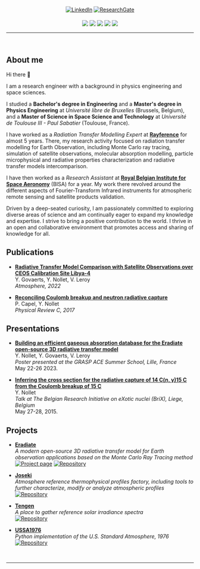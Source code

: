 <div align='center' style='margin-top: 20px;'>
<a href='https://www.linkedin.com/in/yvan-nollet/'><img src="https://img.shields.io/badge/-LinkedIn-0e76a8?style=for-the-badge&logo=Linkedin&logoColor=white" title="LinkedIn" /></a>
<a href="https://www.researchgate.net/profile/Yvan-Nollet"><img src="https://img.shields.io/badge/Research_Gate-00CCBB.svg?&style=for-the-badge&logo=ResearchGate&logoColor=white" title="ResearchGate" /></a>
</div>

<div align='center' style='margin-top: 20px;'>
<img src="https://img.shields.io/badge/C-00599C?style=for-the-badge&logo=c&logoColor=white">
<img src="https://img.shields.io/badge/C%2B%2B-00599C?style=for-the-badge&logo=c%2B%2B&logoColor=white">
<img src="https://img.shields.io/badge/Python-3776AB?style=for-the-badge&logo=python&logoColor=white">
<img src="https://img.shields.io/badge/-Julia-9558B2?style=for-the-badge&logo=julia&logoColor=white">
<img src="https://img.shields.io/badge/Fortran-%23734F96.svg?style=for-the-badge&logo=fortran&logoColor=white">
<!--  https://github.com/Ileriayo/markdown-badges -->
</div>

---

<br/>

## About me 

Hi there 👋

I am a research engineer with a background in physics engineering and space sciences.

I studied 
a **Bachelor's degree in Engineering** 
and a **Master's degree in Physics Engineering** at *Université libre de Bruxelles* (Brussels, Belgium),
and a **Master of Science in Space Science and Technology** at *Université de Toulouse III - Paul Sabatier* (Toulouse, France).

I have worked as a *Radiation Transfer Modelling Expert* at [**Rayference**](https://rayference.eu) for almost 5 years. There, my research activity focused on radiation transfer modelling for Earth Observation, including Monte Carlo ray tracing, simulation of satellite observations, molecular absorption modelling, particle microphysical and radiative properties characterization and radiative transfer models intercomparison.

I have then worked as a *Research Assistant* at [**Royal Belgian Institute for Space Aeronomy**](https://www.aeronomie.be/) (BISA) for a year. My work there revolved around the different aspects of Fourier-Transform Infrared instruments for atmospheric remote sensing and satellite products validation.

Driven by a deep-seated curiosity, I am passionately committed to exploring diverse areas of science and am continually eager to expand my knowledge and expertise. I strive to bring a positive contribution to the world. I thrive in an open and collaborative environment that promotes access and sharing of knowledge for all.

## Publications

* [**Radiative Transfer Model Comparison with Satellite Observations over CEOS Calibration Site Libya-4**](https://doi.org/10.3390/atmos13111759) \
  Y. Govaerts, Y. Nollet, V. Leroy \
  *Atmosphere, 2022*

* [**Reconciling Coulomb breakup and neutron radiative capture**](https://doi.org/10.1103/PhysRevC.96.015801) \
  P. Capel, Y. Nollet \
  *Physical Review C, 2017*

## Presentations

* [**Building an efficient gaseous absorption database for the Eradiate open-source 3D radiative transfer model**](https://www.eradiate.eu/resources/docs/presentations/20230522-grasp_ace_summer_school.pdf) \
  Y. Nollet, Y. Govaerts, V. Leroy\
  *Poster presented at the GRASP ACE Summer School, Lille, France* \
  May 22-26 2023.

* [**Inferring the cross section for the radiative capture of 14 C(n, γ)15 C from the Coulomb breakup of 15 C**](resources/brix-Nollet.pdf) \
  Y. Nollet \
  *Talk at The Belgian Research Initiative on eXotic nuclei (BriX), Liege, Belgium* \
  May 27-28, 2015.


## Projects


* [**Eradiate**](https://github.com/eradiate/eradiate) \
*A modern open-source 3D radiative transfer model for Earth observation applications based on the Monte Carlo Ray Tracing method*\
<a href='https://eradiate.eu/site/'><img src="https://img.shields.io/badge/Project page-3b5998?style=flat-square&logo=google-chrome&logoColor=white" title="Project page" /></a>
<a href='https://github.com/eradiate/eradiate'><img src="https://img.shields.io/badge/-Repository-4078c0?style=flat-square&logo=Github&logoColor=white" title="Repository" /></a>

* [**Joseki**](https://github.com/rayference/joseki) \
*Atmosphere reference thermophysical profiles factory, including tools to further characterize, modify or analyze atmospheric profiles* \
<a href='https://github.com/rayference/joseki'><img src="https://img.shields.io/badge/-Repository-4078c0?style=flat-square&logo=Github&logoColor=white" title="Repository" /></a>

* [**Tengen**](https://github.com/rayference/tengen) \
*A place to gather reference solar irradiance spectra* \
<a href='https://github.com/rayference/tengen'><img src="https://img.shields.io/badge/-Repository-4078c0?style=flat-square&logo=Github&logoColor=white" title="Repository" /></a>


* [**USSA1976**](https://github.com/rayference/ussa1976) \
*Python implementation of the U.S. Standard Atmosphere, 1976* \
<a href='https://github.com/rayference/ussa1976'><img src="https://img.shields.io/badge/-Repository-4078c0?style=flat-square&logo=Github&logoColor=white" title="Repository" /></a>

<br/>

----



